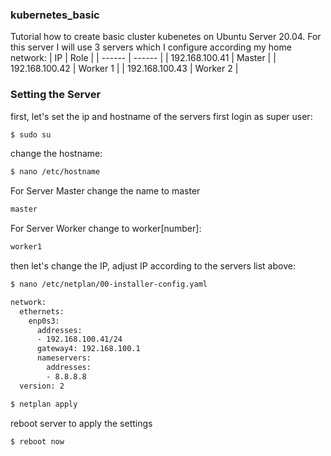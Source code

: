 ### kubernetes_basic
Tutorial how to create basic cluster kubenetes on Ubuntu Server 20.04.
For this server I will use 3 servers which I configure according my home network:
| IP | Role |
| ------ | ------ |
| 192.168.100.41 | Master |
| 192.168.100.42 | Worker 1 |
| 192.168.100.43 | Worker 2 |


### Setting the Server
first, let's set the ip and hostname of the servers first
login as super user:
```sh
$ sudo su
```
change the hostname:
```sh
$ nano /etc/hostname
```
For Server Master change the name to master 
```sh
master
```
For Server Worker change to worker[number]:
```sh
worker1
```
then let's change the IP, adjust IP according to the servers list above:
```sh
$ nano /etc/netplan/00-installer-config.yaml
```
```sh
network:
  ethernets:
    enp0s3:
      addresses:
      - 192.168.100.41/24
      gateway4: 192.168.100.1
      nameservers:
        addresses:
        - 8.8.8.8
  version: 2
```
```sh
$ netplan apply
```
reboot server to apply the settings
```sh
$ reboot now
```
